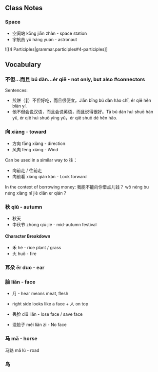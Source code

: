 
## Class Notes

### Space

- 空间站 kōng jiān zhàn - space station
- 宇航员 yǔ háng yuán - astronaut

![[4 Participles|grammar.participles#4-participles]]

## Vocabulary

### 不但...而且 bú dàn...ér qiě - not only, but also #connectors

Sentences:
- 煎饼（🥞）不但好吃，而且很便宜。Jiān bǐng bú dàn hào chī, ér qiě hěn biàn yí.
- 他不但会说汉语，而且会说英语，而且说得很好。Tā bú dàn huì shuō hàn yǔ, ér qiě huì shuō yīng yǔ，ér qiě shuō dé hěn hǎo.

### 向 xiàng - toward

- 方向 fāng xiàng - direction
- 风向 fēng xiàng - Wind

Can be used in a similar way to 往：
- 向前走 / 往前走
- 向前看 xiàng qián kàn - Look forward

In the context of borrowing money:
我能不能向你借点儿钱？ wǒ néng bu néng xiàng nǐ jiè diǎn er qián？

### 秋 qiū - autumn

- 秋天
- 中秋节 zhōng qiū jié - mid-autumn festival

#### Character Breakdown
- 禾 hé - rice plant / grass 
- 火 huǒ - fire 

### 耳朵 ěr duo - ear

### 脸 liǎn - face

- 月 - hear means meat, flesh
- right side looks like a face + 人 on top

- 丢脸 diū liǎn - lose face / save face
- 没脸子 méi liǎn zi - No face

### 马 mǎ - horse 

马路 mǎ lù - road


### 鸟 
